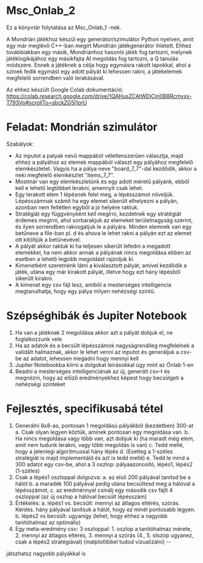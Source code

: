 # Msc_Onlab_2
Ez a könyvtár folytatása az Msc_Onlab_1 -nek. 

A Mondrián játékhoz készül egy generátor/szimulátor Python nyelven, amit egy már meglévő C++-ban megírt Mondrián játékgenerátor ihletett. 
Ehhez továbbiakban egy másik, Mondriánhoz hasonló játék fog tartozni, melynek játéklogikájához egy másikfajta AI megoldás fog tartozni, a Q tanulás módszere. 
Ennek a játéknek a célja hogy egymásra rakott lapokkal, ahol a színek fedik egymást egy adott pályát ki lehessen rakni, a játékelemek megfelelő sorrendben való lerakásával.

Az ehhez készült Google Colab dokumentáció: https://colab.research.google.com/drive/1QAHusZCAtWDjCjri0B8Rcmyxx-T793Vo#scrollTo=sbckZG5I1orU

# Feladat: Mondrián szimulátor

Szabályok:
 - Az inputot a palyak nevű mappából véletlenszerűen választja, majd ehhez a pályához az elemek mappából választ egy pályához megfelelő elemkészletet. Vagyis ha a pálya neve "board_7_7"-dal kezdődik, akkor a neki megfelelő elemkészlet "items_7_7".
 - Mostmár van egy elemkészletünk és egy adott méretű pályánk, ebből kell e lehető legtöbbet lerakni, amennyit csak lehet.
 - Egy lerakott elem 1 lépésnek felel meg, a lépésszámot növeljük. Lépésszámnak számít ha egy elemet sikerült elhelyezni a pályán, azonban nem feltétlen egyből a jó helyére raktuk.
 - Stratégiát egy függvényként kell megírni, kezdetnek egy stratégiát érdemes megírni, ahol sorbarakjuk az elemeket területnagyság szerint, és ilyen sorrendben rakosgatjuk le a pályára. Minden elemnek van egy betűneve a file-ban pl. d és ahova le lehet rakni a pályán ezt az elemet ott kitöltjük a betűnevével.
 - A pályát akkor raktuk ki ha teljesen sikerült lefedni a megadott elemekkel, ha nem akkor annak a pályának nincs megoldása ebben az esetben a lehető legjobb megoldást rajzoljuk ki.
 - Kimenetként szeretnénk látni a kiválasztott pályát, amivel kezdődik a játék, utána egy már kirakott pályát, illetve hogy ezt hány lépésből sikerült kirakni.
 - A kimenet egy csv fájl lesz, amiből a mesterséges intelligencia megtanulhatja, hogy egy pálya milyen nehézségi szintű.
   

# Szépséghibák és Jupiter Notebook

1. Ha van a játéknak 2 megoldása akkor azt a pályát dobjuk el, ne foglalkozzunk vele
2. Ha az adatok és a becsült lépésszámok nagyságrendileg megfelelnek a validált halmaznak, akkor le lehet venni az inputot és generáljuk a csv-be az adatot, lehessen megadni hogy mennyi kell
3. Jupiter Notebookba kiírni a dolgokat leírásokkal úgy mint az Önlab 1-en
4. Beadni a mesterséges intelligenciának az új, generált csv-t és megnézni, hogy az előző eredményekhez képest hogy becsülgeti a nehézségi szinteket

# Fejlesztés, specifikusabá tétel
1. Generálni 8x8-as, pontosan 1 megoldású pályákból (kezdetben) 300-at
  a. Csak olyan legyen köztük, aminek pontosan egy megoldása van.
  b. Ha nincs megoldása vagy több van, azt dobjuk ki (ha maradt még elem, amit nem tudunk lerakni, vagy több megoldás is van)
  c. Tedd mellé, hogy a jelenlegi algoritmussal hány lépés
  d. (Esetleg a 1-széles stratégiát is majd implementáld és azt is tedd mellé)
  e. Tedd le mind a 300 adatot egy csv-be, ahol a 3 oszlop: pályaazonosító, lépés1, lépés2 (1-széles)
2. Csak a lépés1 oszloppal dolgozva:
  a. az első 200 pályával tanítsd be a hálót
  b. a maradék 100 pályával pedig utána becsültesd meg a hálóval a lépésszámot,
  c. az eredménnyel csinálj egy második csv fájlt 4 oszloppal (az új oszlop a hálóval becsült lépésszám)
3. Értékelés:
  a. lépés1 vs. becsült: mennyi az átlagos eltérés, szórás. Kérdés. hány pályával tanítsuk a hálót, hogy ez minél pontosabb legyen.
  b. lépés2 vs becsült: ugyanígy (lehet, hogy ehhez a nagyobb tanítóhalmaz az optimális)
4. Egy meta-eredmény csv: 3 oszloppal: 1. oszlop a tanítóhalmaz mérete, 2. mennyi az átlagos eltérés, 3. mennyi a szórás (4., 5. olszop ugyanez, csak a lépés2  stratégiával) (matplotlibbel tudod vizualizálni)
--

játszhatsz nagyobb pályákkal is
